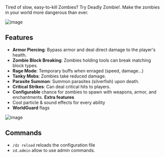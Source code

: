 Tired of slow, easy-to-kill Zombies? Try Deadly Zombie!. Make the zombies in your world more dangerous than ever.

![image](https://github.com/user-attachments/assets/9b628bd9-f92e-4d21-bf58-3f8039309d89)

## Features
- **Armor Piercing**: Bypass armor and deal direct damage to the player's health.
- **Zombie Block Breaking**: Zombies holding tools can break matching block types.
- **Rage Mode**: Temporary buffs when enraged (speed, damage...) 
- **Tanky Mobs**: Zombies take reduced damage.
- **Parasite Summon**: Summon parasites (silverfish) upon death.
- **Critical Strikes**: Can deal critical hits to players.
- **Configurable** chance for zombies to spawn with weapons, armor, and enchantments.
**Extra features**
- Cool particle & sound effects for every ability
- **WorldGuard** flags

![image](https://github.com/user-attachments/assets/31b13b0c-d8e2-4634-813e-280ae6d081d7)

## Commands
- `/dz reload` reloads the configuration file
- `zd.admin` allow to use admin commands.
